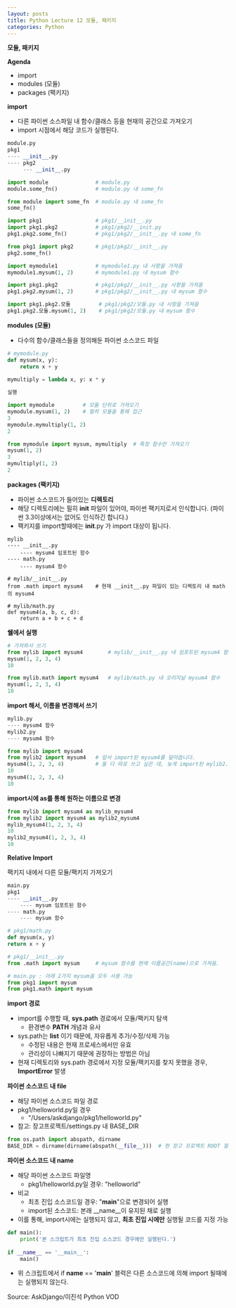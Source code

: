```yaml
---
layout: posts
title: Python Lecture 12 모듈, 패키지
categories: Python
---
```


**모듈, 패키지**

**Agenda**

- import
- modules (모듈)
- packages (팩키지)

**import**

- 다른 파이썬 소스파일 내 함수/클래스 등을 현재의 공간으로 가져오기
- import 시점에서 해당 코드가 실행된다.

```python
module.py
pkg1
---- __init__.py
---- pkg2
     --- __init__.py

import module				# module.py
module.some_fn()			# module.py 내 some_fn

from module import some_fn	# module.py 내 some_fn
some_fn()

import pkg1					# pkg1/__init__.py
import pkg1.pkg2			# pkg1/pkg2/__init.py
pkg1.pkg2.some_fn()			# pkg1/pkg2/__init__.py 내 some_fn

from pkg1 import pkg2		# pkg1/pkg2/__init__.py
pkg2.some_fn()
```

```python
import mymodule1			# mymodule1.py 내 사항을 가져옴
mymodule1.mysum(1, 2)		# mymodule1.py 내 mysum 함수

import pkg1.pkg2			# pkg1/pkg2/__init__.py 사항을 가져옴
pkg1.pkg2.mysum(1, 2)		# pkg1/pkg2/__init__.py 내 mysum 함수

import pkg1.pkg2.모듈			# pkg1/pkg2/모듈.py 내 사항을 가져옴
pkg1.pkg2.모듈.mysum(1, 2)	# pkg1/pkg2/모듈.py 내 mysum 함수
```

**modules (모듈)**

- 다수의 함수/클래스들을 정의해둔 파이썬 소스코드 파일

```python
# mymodule.py
def mysum(x, y):
    return x + y
    
mymultiply = lambda x, y: x * y

실행

import mymodule			# 모듈 단위로 가져오기
mymodule.mysum(1, 2)	# 필히 모듈을 통해 접근
3
mymodule.mymultiply(1, 2)
2

from mymodule import mysum, mymultiply	# 특정 함수만 가져오기
mysum(1, 2)
3
mymultiply(1, 2)
2
```

**packages (팩키지)**

- 파이썬 소스코드가 들어있는 **디렉토리**
- 해당 디렉토리에는 필히 __init__ 파일이 있어야, 파이썬 팩키지로서 인식합니다. (파이썬 3.3이상에서는 없어도 인식하긴 합니다.)
- 팩키지를 import할때에는 __init__.py 가 import 대상이 됩니다.

```
mylib
---- __init__.py
    ---- mysum4 임포트된 함수
---- math.py
    ---- mysum4 함수
    
# mylib/__init__.py
from .math import mysum4	# 현재 __init__.py 파일이 있는 디렉토리 내 math의 mysum4

# mylib/math.py
def mysum4(a, b, c, d):
    return a + b + c + d
```

**쉘에서 실행**

```python
# 가져와서 쓰기
from mylib import mysum4		# mylib/__init__.py 내 임포트된 mysum4 함수
mysum(1, 2, 3, 4)
10

from mylib.math import mysum4	# mylib/math.py 내 오리지날 mysum4 함수
mysum(1, 2, 3, 4)
10
```

**import 해서, 이름을 변경해서 쓰기**

```python
mylib.py
---- mysum4 함수
mylib2.py
---- mysum4 함수

from mylib import mysum4
from mylib2 import mysum4	# 앞서 import된 mysum4를 덮어씁니다.
mysum4(1, 2, 3, 4)			# 둘 다 따로 쓰고 싶은 데, 늦게 import된 mylib2.mysum4만 사용된다.
10
mysum4(1, 2, 3, 4)
10
```

**import시에 as를 통해 원하는 이름으로 변경**

```python
from mylib import mysum4 as mylib_mysum4
from mylib2 import mysum4 as mylib2_mysum4
mylib_mysum4(1, 2, 3, 4)
10
mylib2_mysum4(1, 2, 3, 4)
10
```

**Relative Import**

팩키지 내에서 다른 모듈/팩키지 가져오기

```python
main.py
pkg1
---- __init__.py
    ---- mysum 임포트된 함수
---- math.py
    ---- mysum 함수

# pkg1/math.py
def mysum(x, y)
return x + y

# pkg1/__init__.py
from .math import mysum		# mysum 함수를 현재 이름공간(name)으로 가져옴.

# main.py : 아래 2가지 mysum을 모두 사용 가능
from pkg1 import mysum
from pkg1.math import mysum
```

**import 경로**

- import를 수행할 때, **sys.path** 경로에서 모듈/팩키지 탐색
    - 환경변수 **PATH** 개념과 유사
- sys.path는 **list** 이기 때문에, 자유롭게 추가/수정/삭제 가능
    - 수정된 내용은 현재 프로세스에서만 유효
    - 관리성이 나빠지기 때문에 권장하는 방법은 아님
- 현재 디렉토리와 sys.path 경로에서 지정 모듈/팩키지를 찾지 못했을 경우, **ImportError** 발생

**파이썬 소스코드 내 __file__**

- 해당 파이썬 소스코드 파일 경로
- pkg1/helloworld.py일 경우
    - "/Users/askdjango/pkg1/helloworld.py"
- 참고: 장고프로젝트/settings.py 내 BASE_DIR

```python
from os.path import abspath, dirname
BASE_DIR = dirname(dirname(abspath(__file__)))	# 현 장고 프로젝트 ROOT 절대경로 계산
```

**파이썬 소스코드 내 __name__**

- 해당 파이썬 소스코드 파일명
    - pkg1/helloworld.py일 경우: "helloworld"
- 비교
    - 최초 진입 소스코드일 경우: "__main__"으로 변경되어 실행
    - import된 소스코드: 본래 __name__이 유지된 채로 실행
- 이를 통해, import시에는 실행되지 않고, **최초 진입 시에만** 실행될 코드를 지정 가능

```python
def main():
    print('본 스크립트가 최초 진입 소스코드 경우에만 실행된다.')
    
if __name__ == '__main__':
    main()
```

- 위 스크립트에서 if __name__ == '__main__' 블럭은 다른 소스코드에 의해 import 될때에는 실행되지 않는다.



Source:  AskDjango/이진석 Python VOD